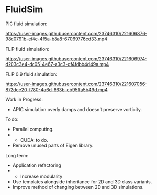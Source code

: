 # FluidSim

PIC fluid simulation:

https://user-images.githubusercontent.com/23746310/221606876-98d0791b-ef4c-4f5a-b8a8-67069776cd33.mp4

FLIP fluid simulation:

https://user-images.githubusercontent.com/23746310/221606974-d203c3e4-dc05-4e67-a3c3-df4fdbb4d49a.mp4

FLIP 0.9 fluid simulation:

https://user-images.githubusercontent.com/23746310/221607056-872dce20-f780-4a6d-863b-cb95ffa5b49d.mp4

Work in Progress:
 - APIC simulation overly damps and doesn't preserve vorticity.

To do:
 - Parallel computing.
 - - CUDA: to do.
 - Remove unused parts of Eigen library.
 

Long term:
 - Application refactoring
 - - Increase modularity
 - Use templates alongside inheritance for 2D and 3D class variants.
 - Improve method of changing between 2D and 3D simulations.
